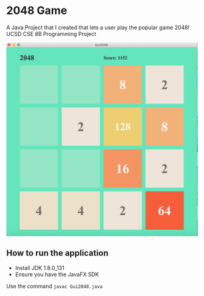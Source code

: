 # 2048 Game
A Java Project that I created that lets a user play the popular game 2048!
UCSD CSE 8B Programming Project

![Image of 2048 Game](2048.png)

## How to run the application
- Install JDK 1.8.0_131
- Ensure you have the JavaFX SDK

Use the command `javac Gui2048.java`